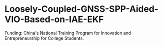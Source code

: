 # Loosely-Coupled-GNSS-SPP-Aided-VIO-Based-on-IAE-EKF
Funding: China's National Training Program for Innovation and Entrepreneurship for College Students.
